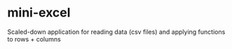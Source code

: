 # mini-excel
Scaled-down application for reading data (csv files) and applying  functions to rows + columns
